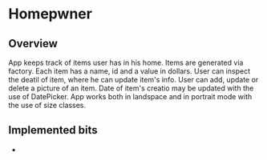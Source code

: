 # Homepwner


## Overview
App keeps track of items user has in his home. Items are generated via factory. Each item has a name, id and a value
in dollars. User can inspect the deatil of item, where he can update item's info. User can add, update or delete
a picture of an item. Date of item's creatio may be updated with the use of DatePicker. App works both in landspace and 
in portrait mode with the use of size classes.

## Implemented bits
* 


